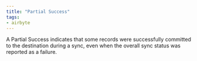 ```yaml
---
title: "Partial Success"
tags:
- airbyte
---
```

A Partial Success indicates that some records were successfully committed to the destination during a sync, even when the overall sync status was reported as a failure.

